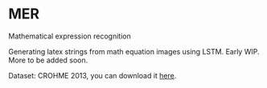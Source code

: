 # MER
Mathematical expression recognition

Generating latex strings from math equation images using LSTM.
Early WIP. More to be added soon.

Dataset: CROHME 2013, you can download it [here](http://www.iapr-tc11.org/mediawiki/index.php/CROHME:_Competition_on_Recognition_of_Online_Handwritten_Mathematical_Expressions).
